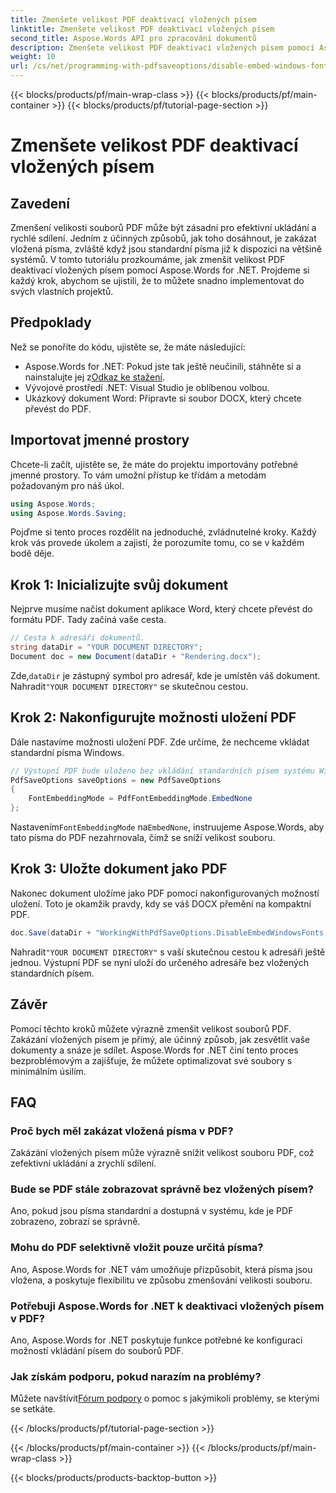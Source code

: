 ```yaml
---
title: Zmenšete velikost PDF deaktivací vložených písem
linktitle: Zmenšete velikost PDF deaktivací vložených písem
second_title: Aspose.Words API pro zpracování dokumentů
description: Zmenšete velikost PDF deaktivací vložených písem pomocí Aspose.Words for .NET. Postupujte podle našeho podrobného průvodce a optimalizujte své dokumenty pro efektivní ukládání a sdílení.
weight: 10
url: /cs/net/programming-with-pdfsaveoptions/disable-embed-windows-fonts/
---
```


{{< blocks/products/pf/main-wrap-class >}}
{{< blocks/products/pf/main-container >}}
{{< blocks/products/pf/tutorial-page-section >}}

# Zmenšete velikost PDF deaktivací vložených písem

## Zavedení

Zmenšení velikosti souborů PDF může být zásadní pro efektivní ukládání a rychlé sdílení. Jedním z účinných způsobů, jak toho dosáhnout, je zakázat vložená písma, zvláště když jsou standardní písma již k dispozici na většině systémů. V tomto tutoriálu prozkoumáme, jak zmenšit velikost PDF deaktivací vložených písem pomocí Aspose.Words for .NET. Projdeme si každý krok, abychom se ujistili, že to můžete snadno implementovat do svých vlastních projektů.

## Předpoklady

Než se ponoříte do kódu, ujistěte se, že máte následující:

-  Aspose.Words for .NET: Pokud jste tak ještě neučinili, stáhněte si a nainstalujte jej z[Odkaz ke stažení](https://releases.aspose.com/words/net/).
- Vývojové prostředí .NET: Visual Studio je oblíbenou volbou.
- Ukázkový dokument Word: Připravte si soubor DOCX, který chcete převést do PDF.

## Importovat jmenné prostory

Chcete-li začít, ujistěte se, že máte do projektu importovány potřebné jmenné prostory. To vám umožní přístup ke třídám a metodám požadovaným pro náš úkol.

```csharp
using Aspose.Words;
using Aspose.Words.Saving;
```

Pojďme si tento proces rozdělit na jednoduché, zvládnutelné kroky. Každý krok vás provede úkolem a zajistí, že porozumíte tomu, co se v každém bodě děje.

## Krok 1: Inicializujte svůj dokument

Nejprve musíme načíst dokument aplikace Word, který chcete převést do formátu PDF. Tady začíná vaše cesta.

```csharp
// Cesta k adresáři dokumentů.
string dataDir = "YOUR DOCUMENT DIRECTORY";
Document doc = new Document(dataDir + "Rendering.docx");
```

 Zde,`dataDir` je zástupný symbol pro adresář, kde je umístěn váš dokument. Nahradit`"YOUR DOCUMENT DIRECTORY"` se skutečnou cestou.

## Krok 2: Nakonfigurujte možnosti uložení PDF

Dále nastavíme možnosti uložení PDF. Zde určíme, že nechceme vkládat standardní písma Windows.

```csharp
// Výstupní PDF bude uloženo bez vkládání standardních písem systému Windows.
PdfSaveOptions saveOptions = new PdfSaveOptions
{
    FontEmbeddingMode = PdfFontEmbeddingMode.EmbedNone
};
```

 Nastavením`FontEmbeddingMode` na`EmbedNone`, instruujeme Aspose.Words, aby tato písma do PDF nezahrnovala, čímž se sníží velikost souboru.

## Krok 3: Uložte dokument jako PDF

Nakonec dokument uložíme jako PDF pomocí nakonfigurovaných možností uložení. Toto je okamžik pravdy, kdy se váš DOCX přemění na kompaktní PDF.

```csharp
doc.Save(dataDir + "WorkingWithPdfSaveOptions.DisableEmbedWindowsFonts.pdf", saveOptions);
```

 Nahradit`"YOUR DOCUMENT DIRECTORY"` s vaší skutečnou cestou k adresáři ještě jednou. Výstupní PDF se nyní uloží do určeného adresáře bez vložených standardních písem.

## Závěr

Pomocí těchto kroků můžete výrazně zmenšit velikost souborů PDF. Zakázání vložených písem je přímý, ale účinný způsob, jak zesvětlit vaše dokumenty a snáze je sdílet. Aspose.Words for .NET činí tento proces bezproblémovým a zajišťuje, že můžete optimalizovat své soubory s minimálním úsilím.

## FAQ

### Proč bych měl zakázat vložená písma v PDF?
Zakázání vložených písem může výrazně snížit velikost souboru PDF, což zefektivní ukládání a zrychlí sdílení.

### Bude se PDF stále zobrazovat správně bez vložených písem?
Ano, pokud jsou písma standardní a dostupná v systému, kde je PDF zobrazeno, zobrazí se správně.

### Mohu do PDF selektivně vložit pouze určitá písma?
Ano, Aspose.Words for .NET vám umožňuje přizpůsobit, která písma jsou vložena, a poskytuje flexibilitu ve způsobu zmenšování velikosti souboru.

### Potřebuji Aspose.Words for .NET k deaktivaci vložených písem v PDF?
Ano, Aspose.Words for .NET poskytuje funkce potřebné ke konfiguraci možností vkládání písem do souborů PDF.

### Jak získám podporu, pokud narazím na problémy?
 Můžete navštívit[Fórum podpory](https://forum.aspose.com/c/words/8) o pomoc s jakýmikoli problémy, se kterými se setkáte.

{{< /blocks/products/pf/tutorial-page-section >}}

{{< /blocks/products/pf/main-container >}}
{{< /blocks/products/pf/main-wrap-class >}}

{{< blocks/products/products-backtop-button >}}
